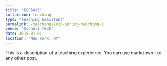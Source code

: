 ```yaml
---
title: "ECE5415"
collection: teaching
type: "Teaching Assistant"
permalink: /teaching/2015-spring-teaching-1
venue: "Cornell Tech"
date: 2015-01-01
location: "New York, NY"
---
```


This is a description of a teaching experience. You can use markdown like any other post.
